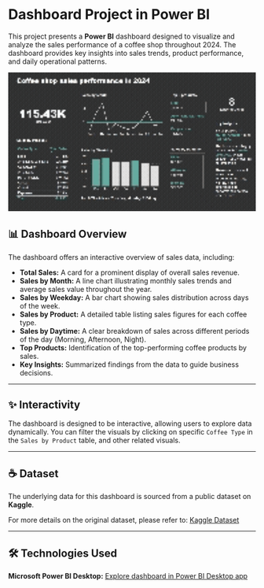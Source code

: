 # Dashboard Project in Power BI

This project presents a **Power BI** dashboard designed to visualize and analyze the sales performance of a coffee shop throughout 2024. The dashboard provides key insights into sales trends, product performance, and daily operational patterns.

<img src="visuals/dashboard.gif" width="650" alt="Dashboard Interactivity GIF">

## 📊 Dashboard Overview

The dashboard offers an interactive overview of sales data, including:

* **Total Sales:** A card for a prominent display of overall sales revenue.
* **Sales by Month:** A line chart illustrating monthly sales trends and average sales value throughout the year.
* **Sales by Weekday:** A bar chart showing sales distribution across days of the week.
* **Sales by Product:** A detailed table listing sales figures for each coffee type.
* **Sales by Daytime:** A clear breakdown of sales across different periods of the day (Morning, Afternoon, Night).
* **Top Products:** Identification of the top-performing coffee products by sales.
* **Key Insights:** Summarized findings from the data to guide business decisions.

---

## ✨ Interactivity

The dashboard is designed to be interactive, allowing users to explore data dynamically. You can filter the visuals by clicking on specific `Coffee Type` in the `Sales by Product` table, and other related visuals.

---

## ☕ Dataset

The underlying data for this dashboard is sourced from a public dataset on **Kaggle**.

For more details on the original dataset, please refer to: [Kaggle Dataset](https://www.kaggle.com/datasets/reignrichard/coffee-store-sales)

---

## 🛠️ Technologies Used

**Microsoft Power BI Desktop:** [Explore dashboard in Power BI Desktop app](powerbi/coffee_shop.pbix)
